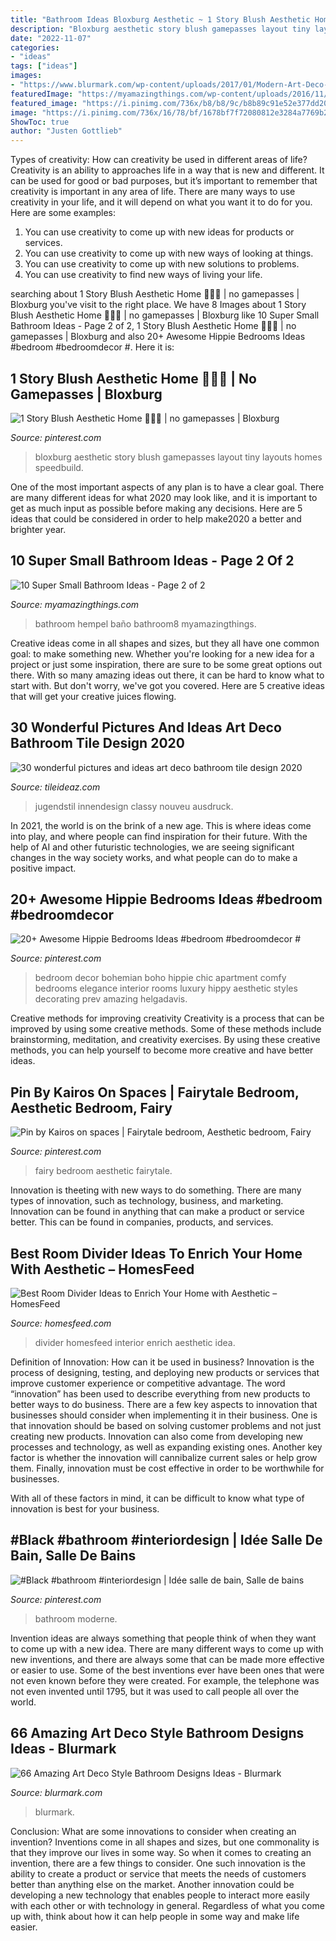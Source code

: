```yaml
---
title: "Bathroom Ideas Bloxburg Aesthetic ~ 1 Story Blush Aesthetic Home 🧚🏻‍♀️"
description: "Bloxburg aesthetic story blush gamepasses layout tiny layouts homes speedbuild"
date: "2022-11-07"
categories:
- "ideas"
tags: ["ideas"]
images:
- "https://www.blurmark.com/wp-content/uploads/2017/01/Modern-Art-Deco-Style-Bathroom-Design.jpg"
featuredImage: "https://myamazingthings.com/wp-content/uploads/2016/11/bathroom8-1024x689.jpg"
featured_image: "https://i.pinimg.com/736x/b8/b8/9c/b8b89c91e52e377dd20dfd8fd7a3ea7c.jpg"
image: "https://i.pinimg.com/736x/16/78/bf/1678bf7f72080812e3284a7769b235e3.jpg"
ShowToc: true
author: "Justen Gottlieb"
---
```



Types of creativity: How can creativity be used in different areas of life?
Creativity is an ability to approaches life in a way that is new and different. It can be used for good or bad purposes, but it’s important to remember that creativity is important in any area of life. There are many ways to use creativity in your life, and it will depend on what you want it to do for you. Here are some examples: 
1. You can use creativity to come up with new ideas for products or services.
2. You can use creativity to come up with new ways of looking at things.
3. You can use creativity to come up with new solutions to problems.
4. You can use creativity to find new ways of living your life.

	

		
searching about 1 Story Blush Aesthetic Home 🧚🏻‍♀️ | no gamepasses | Bloxburg you've visit to the right place. We have 8 Images about 1 Story Blush Aesthetic Home 🧚🏻‍♀️ | no gamepasses | Bloxburg like 10 Super Small Bathroom Ideas - Page 2 of 2, 1 Story Blush Aesthetic Home 🧚🏻‍♀️ | no gamepasses | Bloxburg and also 20+ Awesome Hippie Bedrooms Ideas #bedroom #bedroomdecor #. Here it is:
		
    
## 1 Story Blush Aesthetic Home 🧚🏻‍♀️ | No Gamepasses | Bloxburg

<img loading=lazy src="https://i.pinimg.com/736x/b3/0a/0a/b30a0a262ccaad95d5a70dcdb1caefea.jpg" onerror="this.onerror=null;this.src='https://tse3.mm.bing.net/th?id=OIP.edD7AySn2LfAoLSWlSWvFQHaEK&amp;pid=15.1';" alt="1 Story Blush Aesthetic Home 🧚🏻‍♀️ | no gamepasses | Bloxburg">

_Source: pinterest.com_

>bloxburg aesthetic story blush gamepasses layout tiny layouts homes speedbuild. 

	

One of the most important aspects of any plan is to have a clear goal. There are many different ideas for what 2020 may look like, and it is important to get as much input as possible before making any decisions. Here are 5 ideas that could be considered in order to help make2020 a better and brighter year.

    
## 10 Super Small Bathroom Ideas - Page 2 Of 2

<img loading=lazy src="https://myamazingthings.com/wp-content/uploads/2016/11/bathroom8-1024x689.jpg" onerror="this.onerror=null;this.src='https://tse1.mm.bing.net/th?id=OIP.ehEq_9_36ohtB9kE9z1WQQHaE-&amp;pid=15.1';" alt="10 Super Small Bathroom Ideas - Page 2 of 2">

_Source: myamazingthings.com_

>bathroom hempel baño bathroom8 myamazingthings. 

	

Creative ideas come in all shapes and sizes, but they all have one common goal: to make something new. Whether you're looking for a new idea for a project or just some inspiration, there are sure to be some great options out there. With so many amazing ideas out there, it can be hard to know what to start with. But don't worry, we've got you covered. Here are 5 creative ideas that will get your creative juices flowing.

    
## 30 Wonderful Pictures And Ideas Art Deco Bathroom Tile Design 2020

<img loading=lazy src="https://www.tileideaz.com/wp-content/uploads/2015/11/bathroom-classy-art-deco-bathroom-decor-idea-also-white-bathtub-cream-curtain-also-blue-motive-also-gray-floor-tile-lavish-art-deco-bathroom-decor-ideas.jpg" onerror="this.onerror=null;this.src='https://tse1.mm.bing.net/th?id=OIP.ZX8OpzVAJw9Sn9m5_xxHzAHaLG&amp;pid=15.1';" alt="30 wonderful pictures and ideas art deco bathroom tile design 2020">

_Source: tileideaz.com_

>jugendstil innendesign classy nouveu ausdruck. 

	

In 2021, the world is on the brink of a new age. This is where ideas come into play, and where people can find inspiration for their future. With the help of AI and other futuristic technologies, we are seeing significant changes in the way society works, and what people can do to make a positive impact.

    
## 20+ Awesome Hippie Bedrooms Ideas #bedroom #bedroomdecor #

<img loading=lazy src="https://i.pinimg.com/736x/47/70/89/477089d1ea6fe80b4095ecfabcd953d2.jpg" onerror="this.onerror=null;this.src='https://tse1.mm.bing.net/th?id=OIP.dAjliDgKNeTZQmjLimNX9AHaJ3&amp;pid=15.1';" alt="20+ Awesome Hippie Bedrooms Ideas #bedroom #bedroomdecor #">

_Source: pinterest.com_

>bedroom decor bohemian boho hippie chic apartment comfy bedrooms elegance interior rooms luxury hippy aesthetic styles decorating prev amazing helgadavis. 

	

Creative methods for improving creativity
Creativity is a process that can be improved by using some creative methods. Some of these methods include brainstorming, meditation, and creativity exercises. By using these creative methods, you can help yourself to become more creative and have better ideas.

    
## Pin By Kairos On Spaces | Fairytale Bedroom, Aesthetic Bedroom, Fairy

<img loading=lazy src="https://i.pinimg.com/736x/b8/b8/9c/b8b89c91e52e377dd20dfd8fd7a3ea7c.jpg" onerror="this.onerror=null;this.src='https://tse4.mm.bing.net/th?id=OIP.w1vHwyv5NYhI9EAap5u6ZgHaF4&amp;pid=15.1';" alt="Pin by Kairos on spaces | Fairytale bedroom, Aesthetic bedroom, Fairy">

_Source: pinterest.com_

>fairy bedroom aesthetic fairytale. 

	

Innovation is theeting with new ways to do something. There are many types of innovation, such as technology, business, and marketing. Innovation can be found in anything that can make a product or service better. This can be found in companies, products, and services.

    
## Best Room Divider Ideas To Enrich Your Home With Aesthetic – HomesFeed

<img loading=lazy src="https://homesfeed.com/wp-content/uploads/2015/11/elegant-oriental-interior-design-idea-with-creamy-couch-and-red-wall-accent-and-red-chandelier-and-awesome-white-paper-cut-curtain-room-divider-idea.jpg" onerror="this.onerror=null;this.src='https://tse1.mm.bing.net/th?id=OIP.FRzv7uvXPC02_gv99oPkRAHaJ6&amp;pid=15.1';" alt="Best Room Divider Ideas to Enrich Your Home with Aesthetic – HomesFeed">

_Source: homesfeed.com_

>divider homesfeed interior enrich aesthetic idea. 

	

Definition of Innovation: How can it be used in business?
Innovation is the process of designing, testing, and deploying new products or services that improve customer experience or competitive advantage. The word “innovation” has been used to describe everything from new products to better ways to do business.
There are a few key aspects to innovation that businesses should consider when implementing it in their business. One is that innovation should be based on solving customer problems and not just creating new products. Innovation can also come from developing new processes and technology, as well as expanding existing ones. Another key factor is whether the innovation will cannibalize current sales or help grow them. Finally, innovation must be cost effective in order to be worthwhile for businesses.

With all of these factors in mind, it can be difficult to know what type of innovation is best for your business.

    
## #Black #bathroom #interiordesign | Idée Salle De Bain, Salle De Bains

<img loading=lazy src="https://i.pinimg.com/736x/16/78/bf/1678bf7f72080812e3284a7769b235e3.jpg" onerror="this.onerror=null;this.src='https://tse2.mm.bing.net/th?id=OIP.E0_bS5UQvCO8fGZSRIU6hQHaJM&amp;pid=15.1';" alt="#Black #bathroom #interiordesign | Idée salle de bain, Salle de bains">

_Source: pinterest.com_

>bathroom moderne. 

	

Invention ideas are always something that people think of when they want to come up with a new idea. There are many different ways to come up with new inventions, and there are always some that can be made more effective or easier to use. Some of the best inventions ever have been ones that were not even known before they were created. For example, the telephone was not even invented until 1795, but it was used to call people all over the world.

    
## 66 Amazing Art Deco Style Bathroom Designs Ideas - Blurmark

<img loading=lazy src="https://www.blurmark.com/wp-content/uploads/2017/01/Modern-Art-Deco-Style-Bathroom-Design.jpg" onerror="this.onerror=null;this.src='https://tse4.mm.bing.net/th?id=OIP.RbMIa5-jnOAHcqn4wxw4UgEfDZ&amp;pid=15.1';" alt="66 Amazing Art Deco Style Bathroom Designs Ideas - Blurmark">

_Source: blurmark.com_

>blurmark. 

	

Conclusion: What are some innovations to consider when creating an invention?
Inventions come in all shapes and sizes, but one commonality is that they improve our lives in some way. So when it comes to creating an invention, there are a few things to consider. One such innovation is the ability to create a product or service that meets the needs of customers better than anything else on the market. Another innovation could be developing a new technology that enables people to interact more easily with each other or with technology in general. Regardless of what you come up with, think about how it can help people in some way and make life easier.

